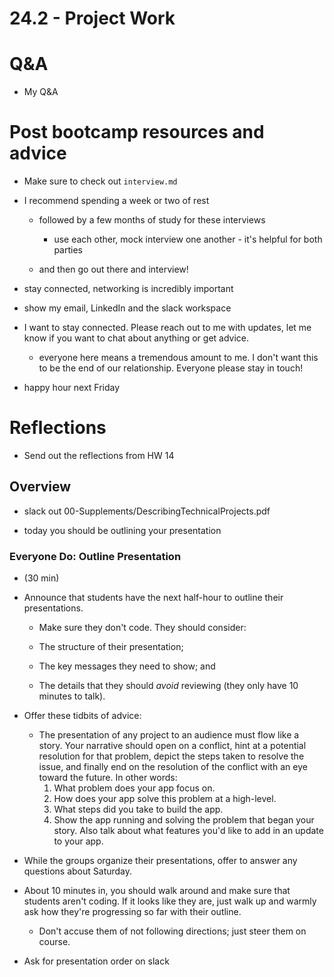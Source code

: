 # 24.2 - Project Work

# Q&A

- My Q&A

# Post bootcamp resources and advice

- Make sure to check out `interview.md`

- I recommend spending a week or two of rest

  - followed by a few months of study for these interviews

    - use each other, mock interview one another - it's helpful for both parties

  - and then go out there and interview!

- stay connected, networking is incredibly important

- show my email, LinkedIn and the slack workspace

- I want to stay connected. Please reach out to me with updates, let me know if you want to chat about anything or get advice.

  - everyone here means a tremendous amount to me. I don't want this to be the end of our relationship. Everyone please stay in touch!

- happy hour next Friday

# Reflections

- Send out the reflections from HW 14

## Overview

- slack out 00-Supplements/DescribingTechnicalProjects.pdf

- today you should be outlining your presentation

### Everyone Do: Outline Presentation

- (30 min)

- Announce that students have the next half-hour to outline their presentations.

  - Make sure they don't code. They should consider:

  - The structure of their presentation;
  - The key messages they need to show; and
  - The details that they should _avoid_ reviewing (they only have 10 minutes to talk).

- Offer these tidbits of advice:

  - The presentation of any project to an audience must flow like a story. Your narrative should open on a conflict, hint at a potential resolution for that problem, depict the steps taken to resolve the issue, and finally end on the resolution of the conflict with an eye toward the future. In other words:
    1. What problem does your app focus on.
    2. How does your app solve this problem at a high-level.
    3. What steps did you take to build the app.
    4. Show the app running and solving the problem that began your story. Also talk about what features you'd like to add in an update to your app.

- While the groups organize their presentations, offer to answer any questions about Saturday.

- About 10 minutes in, you should walk around and make sure that students aren't coding. If it looks like they are, just walk up and warmly ask how they're progressing so far with their outline.

  - Don't accuse them of not following directions; just steer them on course.

- Ask for presentation order on slack
